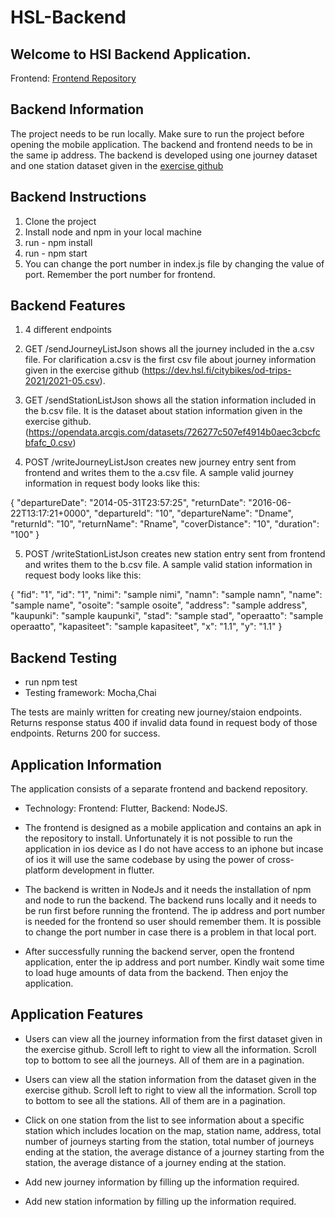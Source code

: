 # HSL-Backend
## Welcome to HSl Backend Application.
Frontend: [Frontend Repository](https://github.com/Ahmad-Imam/HSL-Frontend)

## Backend Information
The project needs to be run locally. Make sure to run the project before opening the mobile application. The backend and frontend needs to be in the same ip address. The backend is developed using one journey dataset and one station dataset given in the [exercise github](https://github.com/solita/dev-academy-2023-exercise)

## Backend Instructions
1. Clone the project
2. Install node and npm in your local machine
3. run - npm install
4. run - npm start
5. You can change the port number in index.js file by changing the value of port. Remember the port number for frontend.

## Backend Features
1. 4 different endpoints

2. GET /sendJourneyListJson shows all the journey included in the a.csv file. For clarification a.csv is the first csv file about journey information given in the exercise github (https://dev.hsl.fi/citybikes/od-trips-2021/2021-05.csv).

3. GET /sendStationListJson shows all the station information included in the b.csv file. It is the dataset about station information given in the exercise github. (https://opendata.arcgis.com/datasets/726277c507ef4914b0aec3cbcfcbfafc_0.csv)

4. POST /writeJourneyListJson creates new journey entry sent from frontend and writes them to the a.csv file. A sample valid journey information in request body looks like this: 
           
  {
                "departureDate": "2014-05-31T23:57:25",
                "returnDate": "2016-06-22T13:17:21+0000",
                "departureId": "10",
                "departureName": "Dname",
                "returnId": "10",
                "returnName": "Rname",
                "coverDistance": "10",
                "duration": "100"
            }


5. POST /writeStationListJson creates new station entry sent from frontend and writes them to the b.csv file. A sample valid station information in request body looks like this: 

{
                "fid": "1",
                "id": "1",
                "nimi": "sample nimi",
                "namn": "sample namn",
                "name": "sample name",
                "osoite": "sample osoite",
                "address": "sample address",
                "kaupunki": "sample kaupunki",
                "stad": "sample stad",
                "operaatto": "sample operaatto",
                "kapasiteet": "sample kapasiteet",
                "x": "1.1",
                "y": "1.1"
            }

## Backend Testing
- run npm test
- Testing framework: Mocha,Chai

The tests are mainly written for creating new journey/staion endpoints. Returns response status 400 if invalid data found in request body of those endpoints. Returns 200 for success.

## Application Information
The application consists of a separate frontend and backend repository.  
- Technology: Frontend: Flutter, Backend: NodeJS.

- The frontend is designed as a mobile application and contains an apk in the repository to install. Unfortunately it is not possible to run the application in ios device as I do not have access to an iphone but incase of ios it will use the same codebase by using the power of cross-platform development in flutter.

- The backend is written in NodeJs and it needs the installation of npm and node to run the backend. The backend runs locally and it needs to be run first before running the frontend. The ip address and port number is needed for the frontend so user should remember them. It is possible to change the port number in case there is a problem in that local port.

- After successfully running the backend server, open the frontend application, enter the ip address and port number. Kindly wait some time to load huge amounts of data from the backend. Then enjoy the application.
 
## Application Features
- Users can view all the journey information from the first dataset given in the exercise github. Scroll left to right to view all the information. Scroll top to bottom to see all the journeys. All of them are in a pagination.

- Users can view all the station information from the dataset given in the exercise github. Scroll left to right to view all the information. Scroll top to bottom to see all the stations. All of them are in a pagination.

- Click on one station from the list to see information about a specific station which includes location on the map, station name, address, total number of journeys starting from the station, total number of journeys ending at the station, the average distance of a journey starting from the station, the average distance of a journey ending at the station.

- Add new journey information by filling up the information required.

- Add new station information by filling up the information required.
